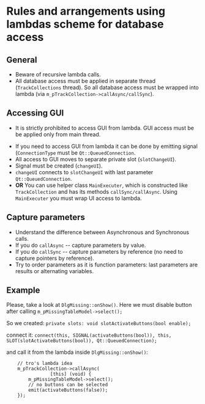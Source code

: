 # Rules and arrangements using lambdas scheme for database access

## General

  - Beware of recursive lambda calls.
  - All database access must be applied in separate thread
    (`TrackCollections` thread). So all database access must be wrapped
    into lambda (via `m_pTrackCollection->callAsync/callSync`).

## Accessing GUI

  - It is strictly prohibited to access GUI from lambda. GUI access must
    be be applied only from main thread.

<!-- end list -->

  - If you need to access GUI from lambda it can be done by emitting
    signal (`ConnectionType` must be `Qt::QueuedConnection`.
  - All access to GUI moves to separate private slot (`slotChangeUI`).
  - Signal must be created (`changeUI`).
  - `changeUI` connects to `slotChangeUI` with last parameter
    `Qt::QueuedConnection`.
  - **OR** You can use helper class `MainExecuter`, which is constructed
    like `TrackCollection` and has its methods `callSync/callAsync`.
    Using `MainExecuter` you must wrap UI access to lambda.

## Capture parameters

  - Understand the difference between Asynchronous and Synchronous
    calls. 
  - If you do `callAsync` -- capture parameters by value. 
  - If you do `callSync` -- capture parameters by reference (no need to
    capture pointers by reference).
  - Try to order parameters as it is function parameters: last
    parameters are results or alternating variables.

## Example

Please, take a look at `DlgMissing::onShow()`. Here we must disable
button after calling `m_pMissingTableModel->select();`

So we created: `private slots: void slotActivateButtons(bool enable);`

connect it: `connect(this, SIGNAL(activateButtons(bool)), this,
SLOT(slotActivateButtons(bool)), Qt::QueuedConnection);`

and call it from the lambda inside `DlgMissing::onShow()`:

``` 
    // tro's lambda idea
    m_pTrackCollection->callAsync(
                [this] (void) {
        m_pMissingTableModel->select();
        // no buttons can be selected
        emit(activateButtons(false));
    });
```
